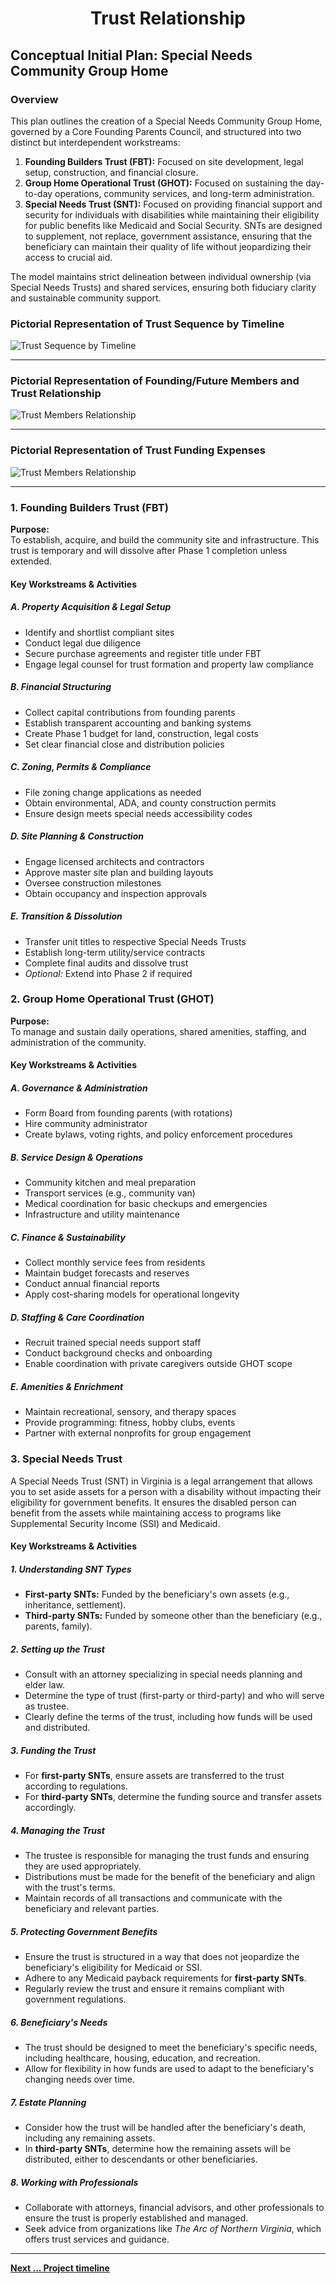 # <center> Trust Relationship </center>

## Conceptual Initial Plan: Special Needs Community Group Home

### Overview

This plan outlines the creation of a Special Needs Community Group Home, governed by a Core Founding Parents Council, and structured into two distinct but interdependent workstreams:

1. **Founding Builders Trust (FBT):** Focused on site development, legal setup, construction, and financial closure.  
2. **Group Home Operational Trust (GHOT):** Focused on sustaining the day-to-day operations, community services, and long-term administration.
2. **Special Needs Trust (SNT):** Focused on providing financial support and security for individuals with disabilities while maintaining their eligibility for public benefits like Medicaid and Social Security. SNTs are designed to supplement, not replace, government assistance, ensuring that the beneficiary can maintain their quality of life without jeopardizing their access to crucial aid.

The model maintains strict delineation between individual ownership (via Special Needs Trusts) and shared services, ensuring both fiduciary clarity and sustainable community support.

### Pictorial Representation of Trust Sequence by Timeline
![Trust Sequence by Timeline](../images/Trust_Sequence_timeline.jpg)

---

### Pictorial Representation of Founding/Future Members and Trust Relationship
![Trust Members Relationship](../images/Trust_members_Relationship.jpg)

---

### Pictorial Representation of Trust Funding Expenses
![Trust Members Relationship](../images/Trust_coverage.jpg)

---

### 1. Founding Builders Trust (FBT)

**Purpose:**  
To establish, acquire, and build the community site and infrastructure. This trust is temporary and will dissolve after Phase 1 completion unless extended.

#### Key Workstreams & Activities

##### A. Property Acquisition & Legal Setup
- Identify and shortlist compliant sites  
- Conduct legal due diligence  
- Secure purchase agreements and register title under FBT  
- Engage legal counsel for trust formation and property law compliance  

##### B. Financial Structuring
- Collect capital contributions from founding parents  
- Establish transparent accounting and banking systems  
- Create Phase 1 budget for land, construction, legal costs  
- Set clear financial close and distribution policies  

##### C. Zoning, Permits & Compliance
- File zoning change applications as needed  
- Obtain environmental, ADA, and county construction permits  
- Ensure design meets special needs accessibility codes  

##### D. Site Planning & Construction
- Engage licensed architects and contractors  
- Approve master site plan and building layouts  
- Oversee construction milestones  
- Obtain occupancy and inspection approvals  

##### E. Transition & Dissolution
- Transfer unit titles to respective Special Needs Trusts  
- Establish long-term utility/service contracts  
- Complete final audits and dissolve trust  
- *Optional:* Extend into Phase 2 if required  

### 2. Group Home Operational Trust (GHOT)

**Purpose:**  
To manage and sustain daily operations, shared amenities, staffing, and administration of the community.

#### Key Workstreams & Activities

##### A. Governance & Administration
- Form Board from founding parents (with rotations)  
- Hire community administrator  
- Create bylaws, voting rights, and policy enforcement procedures  

##### B. Service Design & Operations
- Community kitchen and meal preparation  
- Transport services (e.g., community van)  
- Medical coordination for basic checkups and emergencies  
- Infrastructure and utility maintenance  

##### C. Finance & Sustainability
- Collect monthly service fees from residents  
- Maintain budget forecasts and reserves  
- Conduct annual financial reports  
- Apply cost-sharing models for operational longevity  

##### D. Staffing & Care Coordination
- Recruit trained special needs support staff  
- Conduct background checks and onboarding  
- Enable coordination with private caregivers outside GHOT scope  

##### E. Amenities & Enrichment
- Maintain recreational, sensory, and therapy spaces  
- Provide programming: fitness, hobby clubs, events  
- Partner with external nonprofits for group engagement  

### 3. Special Needs Trust

A Special Needs Trust (SNT) in Virginia is a legal arrangement that allows you to set aside assets for a person with a disability without impacting their eligibility for government benefits. It ensures the disabled person can benefit from the assets while maintaining access to programs like Supplemental Security Income (SSI) and Medicaid.

#### Key Workstreams & Activities

##### 1. Understanding SNT Types
- **First-party SNTs:** Funded by the beneficiary's own assets (e.g., inheritance, settlement).  
- **Third-party SNTs:** Funded by someone other than the beneficiary (e.g., parents, family).

##### 2. Setting up the Trust
- Consult with an attorney specializing in special needs planning and elder law.  
- Determine the type of trust (first-party or third-party) and who will serve as trustee.  
- Clearly define the terms of the trust, including how funds will be used and distributed.

##### 3. Funding the Trust
- For **first-party SNTs**, ensure assets are transferred to the trust according to regulations.  
- For **third-party SNTs**, determine the funding source and transfer assets accordingly.

##### 4. Managing the Trust
- The trustee is responsible for managing the trust funds and ensuring they are used appropriately.  
- Distributions must be made for the benefit of the beneficiary and align with the trust's terms.  
- Maintain records of all transactions and communicate with the beneficiary and relevant parties.

##### 5. Protecting Government Benefits
- Ensure the trust is structured in a way that does not jeopardize the beneficiary's eligibility for Medicaid or SSI.  
- Adhere to any Medicaid payback requirements for **first-party SNTs**.  
- Regularly review the trust and ensure it remains compliant with government regulations.

##### 6. Beneficiary's Needs
- The trust should be designed to meet the beneficiary's specific needs, including healthcare, housing, education, and recreation.  
- Allow for flexibility in how funds are used to adapt to the beneficiary's changing needs over time.

##### 7. Estate Planning
- Consider how the trust will be handled after the beneficiary's death, including any remaining assets.  
- In **third-party SNTs**, determine how the remaining assets will be distributed, either to descendants or other beneficiaries.

##### 8. Working with Professionals
- Collaborate with attorneys, financial advisors, and other professionals to ensure the trust is properly established and managed.  
- Seek advice from organizations like *The Arc of Northern Virginia*, which offers trust services and guidance.


---

[**Next ... Project timeline**](https://github.com/RameshBalasubramanian/SpecialNeedsHomeVA/blob/main/2%20-%20Timeline/2-1-Project-Timeline.md)
